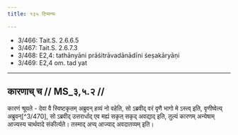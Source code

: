```yaml
---
title: १३५ टिप्पन्यः

---
```

- 3/466: Tait.S. 2.6.6.5
- 3/467: Tait.S. 2.6.7.3
- 3/468: E2,4: tathānyāni prāśitrāvadānādīni śeṣakāryāṇi
- 3/469: E2,4 om. tad yat

____________________________________________


## कारणाच् च // MS_३,५.२ //

कारणं श्रूयते - देवा वै स्विष्टकृतम् अब्रुवन् हव्यं नो वहेति, सो ऽब्रवीद् वरं वृणै भागो मे ऽस्त्व् इति, वृणीष्वेत्य् अब्रुवन्[^3/470], सो ऽब्रवीद् उत्तरार्धाद् एव मह्यं सकृत् सकृद् अवद्याद् इति, तुल्यं कारणम् अन्येषाम् आज्यस्य चार्थवादे संकीर्त्यते। तस्माद् अप्य् आज्याद् अवदातव्यम् इति।
